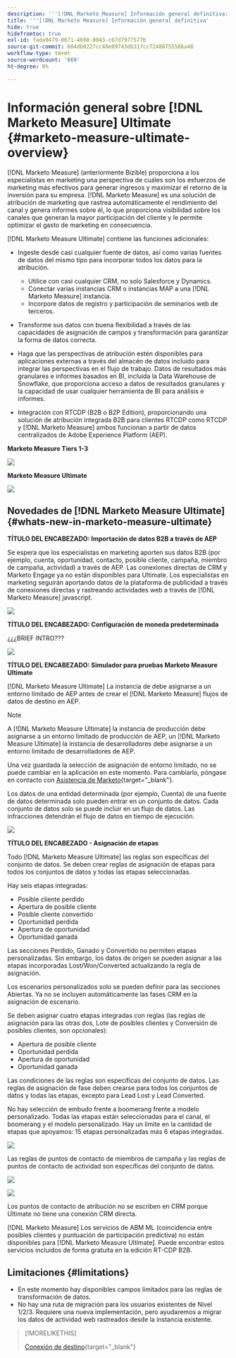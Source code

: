 ```yaml
---
description: '''[!DNL Marketo Measure] Información general definitiva: [!DNL Marketo Measure] - Documentación del producto'
title: '''[!DNL Marketo Measure] Información general definitiva'
hide: true
hidefromtoc: true
exl-id: fada9479-0671-4698-8043-c67d7977577b
source-git-commit: 604db0227cc48e09743db317cc72488755586a48
workflow-type: tm+mt
source-wordcount: '669'
ht-degree: 0%

---
```


# Información general sobre [!DNL Marketo Measure] Ultimate {#marketo-measure-ultimate-overview}

[!DNL Marketo Measure] (anteriormente Bizible) proporciona a los especialistas en marketing una perspectiva de cuáles son los esfuerzos de marketing más efectivos para generar ingresos y maximizar el retorno de la inversión para su empresa. [!DNL Marketo Measure] es una solución de atribución de marketing que rastrea automáticamente el rendimiento del canal y genera informes sobre él, lo que proporciona visibilidad sobre los canales que generan la mayor participación del cliente y le permite optimizar el gasto de marketing en consecuencia.

[!DNL Marketo Measure Ultimate] contiene las funciones adicionales:

* Ingeste desde casi cualquier fuente de datos, así como varias fuentes de datos del mismo tipo para incorporar todos los datos para la atribución.
   * Utilice con casi cualquier CRM, no solo Salesforce y Dynamics.
   * Conectar varias instancias CRM o instancias MAP a una [!DNL Marketo Measure] instancia.
   * Incorpore datos de registro y participación de seminarios web de terceros.

* Transforme sus datos con buena flexibilidad a través de las capacidades de asignación de campos y transformación para garantizar la forma de datos correcta.

* Haga que las perspectivas de atribución estén disponibles para aplicaciones externas a través del almacén de datos incluido para integrar las perspectivas en el flujo de trabajo. Datos de resultados más granulares e informes basados en BI, incluida la Data Warehouse de Snowflake, que proporciona acceso a datos de resultados granulares y la capacidad de usar cualquier herramienta de BI para análisis e informes.

* Integración con RTCDP (B2B o B2P Edition), proporcionando una solución de atribución integrada B2B para clientes RTCDP como RTCDP y [!DNL Marketo Measure] ambos funcionan a partir de datos centralizados de Adobe Experience Platform (AEP).

**Marketo Measure Tiers 1-3**

![](assets/marketo-measure-ultimate-overview-1.png)

**Marketo Measure Ultimate**

![](assets/marketo-measure-ultimate-overview-2.png)

## Novedades de [!DNL Marketo Measure Ultimate] {#whats-new-in-marketo-measure-ultimate}

**TÍTULO DEL ENCABEZADO: Importación de datos B2B a través de AEP**

Se espera que los especialistas en marketing aporten sus datos B2B (por ejemplo, cuenta, oportunidad, contacto, posible cliente, campaña, miembro de campaña, actividad) a través de AEP. Las conexiones directas de CRM y Marketo Engage ya no están disponibles para Ultimate. Los especialistas en marketing seguirán aportando datos de la plataforma de publicidad a través de conexiones directas y rastreando actividades web a través de [!DNL Marketo Measure] javascript.

![](assets/marketo-measure-ultimate-overview-3.png)

**TÍTULO DEL ENCABEZADO: Configuración de moneda predeterminada**

¿¿¿BRIEF INTRO???

![](assets/marketo-measure-ultimate-overview-4.png)

**TÍTULO DEL ENCABEZADO: Simulador para pruebas Marketo Measure Ultimate**

[!DNL Marketo Measure Ultimate] La instancia de debe asignarse a un entorno limitado de AEP antes de crear el [!DNL Marketo Measure] flujos de datos de destino en AEP.

>[!NOTE]
>
>A [!DNL Marketo Measure Ultimate] la instancia de producción debe asignarse a un entorno limitado de producción de AEP, un [!DNL Marketo Measure Ultimate] la instancia de desarrolladores debe asignarse a un entorno limitado de desarrolladores de AEP.

Una vez guardada la selección de asignación de entorno limitado, no se puede cambiar en la aplicación en este momento. Para cambiarlo, póngase en contacto con [Asistencia de Marketo](https://nation.marketo.com/t5/support/ct-p/Support){target="_blank"}.

Los datos de una entidad determinada (por ejemplo, Cuenta) de una fuente de datos determinada solo pueden entrar en un conjunto de datos. Cada conjunto de datos solo se puede incluir en un flujo de datos. Las infracciones detendrán el flujo de datos en tiempo de ejecución.

![](assets/marketo-measure-ultimate-overview-5.png)

**TÍTULO DEL ENCABEZADO - Asignación de etapas**

Todo [!DNL Marketo Measure Ultimate] las reglas son específicas del conjunto de datos. Se deben crear reglas de asignación de etapas para todos los conjuntos de datos y todas las etapas seleccionadas.

Hay seis etapas integradas:

* Posible cliente perdido
* Apertura de posible cliente
* Posible cliente convertido
* Oportunidad perdida
* Apertura de oportunidad
* Oportunidad ganada

Las secciones Perdido, Ganado y Convertido no permiten etapas personalizadas. Sin embargo, los datos de origen se pueden asignar a las etapas incorporadas Lost/Won/Converted actualizando la regla de asignación.

Los escenarios personalizados solo se pueden definir para las secciones Abiertas.
Ya no se incluyen automáticamente las fases CRM en la asignación de escenario.

Se deben asignar cuatro etapas integradas con reglas (las reglas de asignación para las otras dos, Lote de posibles clientes y Conversión de posibles clientes, son opcionales):

* Apertura de posible cliente
* Oportunidad perdida
* Apertura de oportunidad
* Oportunidad ganada

Las condiciones de las reglas son específicas del conjunto de datos. Las reglas de asignación de fase deben crearse para todos los conjuntos de datos y todas las etapas, excepto para Lead Lost y Lead Converted.

No hay selección de embudo frente a boomerang frente a modelo personalizado. Todas las etapas están seleccionadas para el canal, el boomerang y el modelo personalizado. Hay un límite en la cantidad de etapas que apoyamos: 15 etapas personalizadas más 6 etapas integradas.

![](assets/marketo-measure-ultimate-overview-6.png)

Las reglas de puntos de contacto de miembros de campaña y las reglas de puntos de contacto de actividad son específicas del conjunto de datos.

![](assets/marketo-measure-ultimate-overview-7.png)

![](assets/marketo-measure-ultimate-overview-8.png)

Los puntos de contacto de atribución no se escriben en CRM porque Ultimate no tiene una conexión CRM directa.

[!DNL Marketo Measure] Los servicios de ABM ML (coincidencia entre posibles clientes y puntuación de participación predictiva) no están disponibles para [!DNL Marketo Measure Ultimate]. Puede encontrar estos servicios incluidos de forma gratuita en la edición RT-CDP B2B.

## Limitaciones {#limitations}

* En este momento hay disponibles campos limitados para las reglas de transformación de datos.
* No hay una ruta de migración para los usuarios existentes de Nivel 1/2/3. Requiere una nueva implementación, pero ayudaremos a migrar los datos de actividad web rastreados desde la instancia existente.

>[!MORELIKETHIS]
>
>[Conexión de destino](/help/marketo-measure-and-marketo/marketo-measure-integrations-with-marketo/set-up-marketo-connection.md){target="_blank"}
